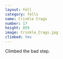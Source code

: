 ```yaml
---
layout: fell
category: fells
name: Crinkle Crags
number: 17
height: 859
image: Crinkle_Crags.jpg
climbed: Yes
---
```


Climbed the bad step.
